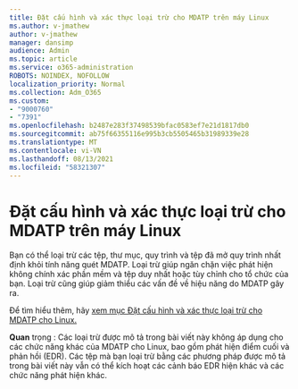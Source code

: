 ```yaml
---
title: Đặt cấu hình và xác thực loại trừ cho MDATP trên máy Linux
ms.author: v-jmathew
author: v-jmathew
manager: dansimp
audience: Admin
ms.topic: article
ms.service: o365-administration
ROBOTS: NOINDEX, NOFOLLOW
localization_priority: Normal
ms.collection: Adm_O365
ms.custom:
- "9000760"
- "7391"
ms.openlocfilehash: b2487e283f37498539bfac0583ef7e21d1817db0
ms.sourcegitcommit: ab75f66355116e995b3cb5505465b31989339e28
ms.translationtype: MT
ms.contentlocale: vi-VN
ms.lasthandoff: 08/13/2021
ms.locfileid: "58321307"
---
```

# <a name="configure-and-validate-exclusions-for-mdatp-on-a-linux-machine"></a>Đặt cấu hình và xác thực loại trừ cho MDATP trên máy Linux

Bạn có thể loại trừ các tệp, thư mục, quy trình và tệp đã mở quy trình nhất định khỏi tính năng quét MDATP. Loại trừ giúp ngăn chặn việc phát hiện không chính xác phần mềm và tệp duy nhất hoặc tùy chỉnh cho tổ chức của bạn. Loại trừ cũng giúp giảm thiểu các vấn đề về hiệu năng do MDATP gây ra.

Để tìm hiểu thêm, hãy [xem mục Đặt cấu hình và xác thực loại trừ cho MDATP cho Linux.](https://go.microsoft.com/fwlink/?linkid=2144517)

**Quan** trọng : Các loại trừ được mô tả trong bài viết này không áp dụng cho các chức năng khác của MDATP cho Linux, bao gồm phát hiện điểm cuối và phản hồi (EDR). Các tệp mà bạn loại trừ bằng các phương pháp được mô tả trong bài viết này vẫn có thể kích hoạt các cảnh báo EDR hiện khác và các chức năng phát hiện khác.
